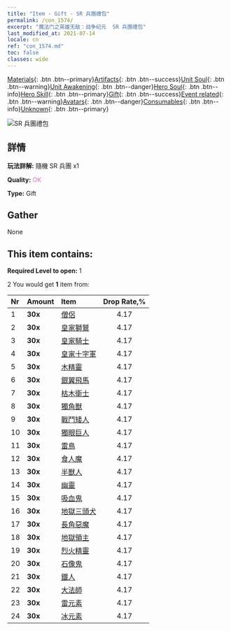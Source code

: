 ```yaml
---
title: "Item - Gift - SR 兵團禮包"
permalink: /con_1574/
excerpt: "魔法门之英雄无敌：战争纪元  SR 兵團禮包"
last_modified_at: 2021-07-14
locale: cn
ref: "con_1574.md"
toc: false
classes: wide
---
```

 [Materials](/ItemsCN/){: .btn .btn--primary}[Artifacts](/ItemsCN/Artifacts/){: .btn .btn--success}[Unit Soul](/ItemsCN/UnitSoul/){: .btn .btn--warning}[Unit Awakening](/ItemsCN/UnitAwakening/){: .btn .btn--danger}[Hero Soul](/ItemsCN/HeroSoul/){: .btn .btn--info}[Hero Skill](/ItemsCN/HeroSkill/){: .btn .btn--primary}[Gift](/ItemsCN/Gift/){: .btn .btn--success}[Event related](/ItemsCN/Events/){: .btn .btn--warning}[Avatars](/ItemsCN/Avatars/){: .btn .btn--danger}[Consumables](/ItemsCN/Consumables/){: .btn .btn--info}[Unknown](/ItemsCN/Unknown/){: .btn .btn--primary}

 ![SR 兵團禮包](/images/t/i_907190.png)

## 詳情
 **玩法詳解:** 隨機 SR 兵團 x1

 **Quality:** <span style="color: #DA70D6">OK</span>

 **Type:** Gift

## Gather

  None

## This item contains:

 **Required Level to open:** 1

 2 You would get **1** item  from:

  | Nr | Amount |     Item    | Drop Rate,% |
  |:---|:-------|:------------|:---------:|
  | 1 |  **30x** | [僧侶](/cn/Items/unt_194/) | 4.17 | 
  | 2 |  **30x** | [皇家獅鷲](/cn/Items/unt_192/) | 4.17 | 
  | 3 |  **30x** | [皇家騎士](/cn/Items/unt_195/) | 4.17 | 
  | 4 |  **30x** | [皇家十字軍](/cn/Items/unt_193/) | 4.17 | 
  | 5 |  **30x** | [木精靈](/cn/Items/unt_201/) | 4.17 | 
  | 6 |  **30x** | [銀翼飛馬](/cn/Items/unt_202/) | 4.17 | 
  | 7 |  **30x** | [枯木衛士](/cn/Items/unt_203/) | 4.17 | 
  | 8 |  **30x** | [獨角獸](/cn/Items/unt_204/) | 4.17 | 
  | 9 |  **30x** | [戰鬥矮人](/cn/Items/unt_200/) | 4.17 | 
  | 10 |  **30x** | [獨眼巨人](/cn/Items/unt_222/) | 4.17 | 
  | 11 |  **30x** | [雷鳥](/cn/Items/unt_221/) | 4.17 | 
  | 12 |  **30x** | [食人魔](/cn/Items/unt_220/) | 4.17 | 
  | 13 |  **30x** | [半獸人](/cn/Items/unt_219/) | 4.17 | 
  | 14 |  **30x** | [幽靈](/cn/Items/unt_210/) | 4.17 | 
  | 15 |  **30x** | [吸血鬼](/cn/Items/unt_211/) | 4.17 | 
  | 16 |  **30x** | [地獄三頭犬](/cn/Items/unt_228/) | 4.17 | 
  | 17 |  **30x** | [長角惡魔](/cn/Items/unt_229/) | 4.17 | 
  | 18 |  **30x** | [地獄領主](/cn/Items/unt_230/) | 4.17 | 
  | 19 |  **30x** | [烈火精靈](/cn/Items/unt_231/) | 4.17 | 
  | 20 |  **30x** | [石像鬼](/cn/Items/unt_236/) | 4.17 | 
  | 21 |  **30x** | [鐵人](/cn/Items/unt_237/) | 4.17 | 
  | 22 |  **30x** | [大法師](/cn/Items/unt_238/) | 4.17 | 
  | 23 |  **30x** | [雷元素](/cn/Items/unt_263/) | 4.17 | 
  | 24 |  **30x** | [冰元素](/cn/Items/unt_264/) | 4.17 | 
